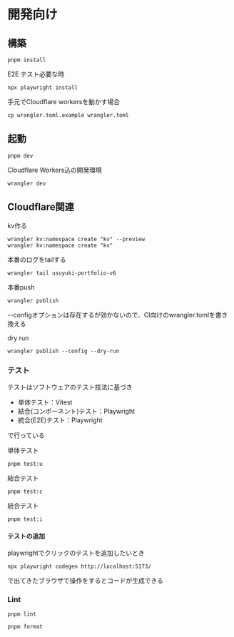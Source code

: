 # 開発向け

## 構築

```
pnpm install
```
E2E テスト必要な時

```
npx playwright install
```

手元でCloudflare workersを動かす場合
```
cp wrangler.toml.example wrangler.toml
```

## 起動

```
pnpm dev
```

Cloudflare Workers込の開発環境
```
wrangler dev
```
##  Cloudflare関連
kv作る
```
wrangler kv:namespace create "kv" --preview
wrangler kv:namespace create "kv"
```

本番のログをtailする
```
wrangler tail usuyuki-portfolio-v6
```

本番push
```
wrangler publish
```
--configオプションは存在するが効かないので、CI向けのwrangler.tomlを書き換える

dry run
```
wrangler publish --config --dry-run 
```


### テスト
テストはソフトウェアのテスト技法に基づき
- 単体テスト：Vitest
- 結合(コンポーネント)テスト：Playwright
- 統合(E2E)テスト：Playwright

で行っている


単体テスト

```
pnpm test:u
```

結合テスト

```
pnpm test:c
```

統合テスト

```
pnpm test:i
```

#### テストの追加

playwrightでクリックのテストを追加したいとき
```
npx playwright codegen http://localhost:5173/
```
で出てきたブラウザで操作をするとコードが生成できる

### Lint

```
pnpm lint
```

```
pnpm format
```
